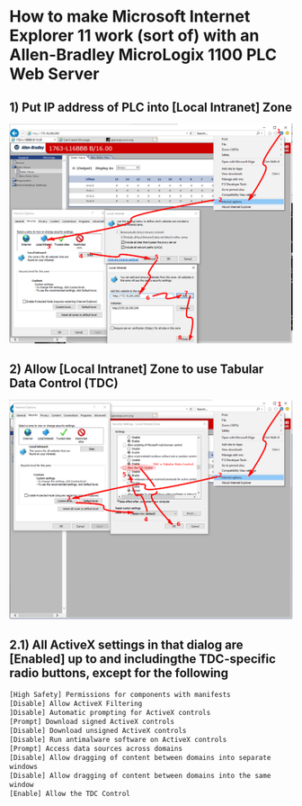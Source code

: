 
# How to make Microsoft Internet Explorer 11 work (sort of) with an Allen-Bradley MicroLogix 1100 PLC Web Server

## 1) Put IP address of PLC into [Local Intranet] Zone
![](https://github.com/drbitboy/misc_data/raw/master/images/micrologix_1100_web_server_access/local_intranet_site.png)

## 2) Allow [Local Intranet] Zone to use Tabular Data Control (TDC)
![](https://github.com/drbitboy/misc_data/raw/master/images/micrologix_1100_web_server_access/local_intranet_allow_tdc.png)

## 2.1) All ActiveX settings in that dialog are [Enabled] up to and includingthe TDC-specific radio buttons, except for the following
    [High Safety] Permissions for components with manifests
    [Disable] Allow ActiveX Filtering
    ]Disable] Automatic prompting for ActiveX controls
    [Prompt] Download signed ActiveX controls
    [Disable] Download unsigned ActiveX controls
    [Disable] Run antimalware software on ActiveX controls
    [Prompt] Access data sources across domains
    [Disable] Allow dragging of content between domains into separate windows
    [Disable] Allow dragging of content between domains into the same window
    [Enable] Allow the TDC Control
